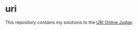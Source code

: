 # uri

This repository contains my solutions to the [URI Online Judge](https://www.urionlinejudge.com.br/).
